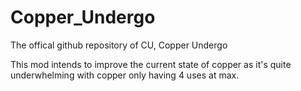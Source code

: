 # Copper_Undergo
The offical github repository of CU, Copper Undergo

This mod intends to improve the current state of copper as it's quite underwhelming with copper only having 4 uses at max.
